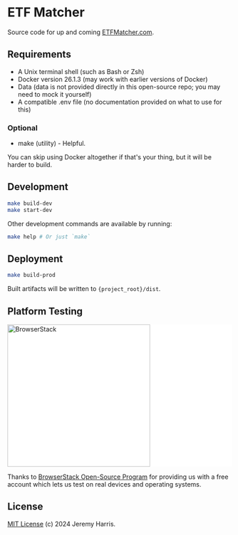 # ETF Matcher

Source code for up and coming [ETFMatcher.com](https://etfmatcher.com).

## Requirements

- A Unix terminal shell (such as Bash or Zsh)
- Docker version 26.1.3 (may work with earlier versions of Docker)
- Data (data is not provided directly in this open-source repo; you may need to mock it yourself)
- A compatible .env file (no documentation provided on what to use for this)

### Optional

- make (utility) - Helpful.

You can skip using Docker altogether if that's your thing, but it will be harder to build.

## Development

```bash
make build-dev
make start-dev
```

Other development commands are available by running:

```bash
make help # Or just `make`
```

## Deployment

```bash
make build-prod
```

Built artifacts will be written to `{project_root}/dist`.

## Platform Testing

<div style="background-color: #fff">
<a href="https://www.browserstack.com" target="_blank"><img src="https://www.browserstack.com/images/layout/browserstack-logo-600x315.png" alt="BrowserStack" width="320"></a>
</div>

Thanks to [BrowserStack Open-Source Program](https://www.browserstack.com/open-source) for providing us with a free account which lets us test on real devices and operating systems.

## License

[MIT License](LICENSE) (c) 2024 Jeremy Harris.

